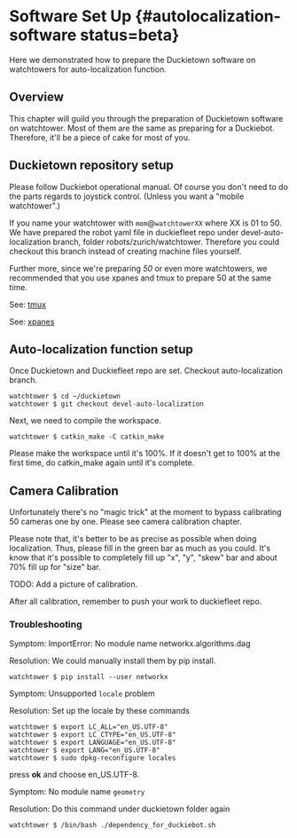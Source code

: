 # Software Set Up {#autolocalization-software status=beta}

Here we demonstrated how to prepare the Duckietown software on watchtowers for auto-localization function.

## Overview

This chapter will guild you through the preparation of Duckietown software on watchtower. Most of them are the same as preparing for a Duckiebot. Therefore, it'll be a piece of cake for most of you.

## Duckietown repository setup

Please follow Duckiebot operational manual. Of course you don't need to do the parts regards to joystick control. (Unless you want a "mobile watchtower".)

If you name your watchtower with `mom`@`watchtowerXX` where XX is 01 to 50. We have prepared the robot yaml file in duckiefleet repo under devel-auto-localization branch, folder robots/zurich/watchtower. Therefore you could checkout this branch instead of creating machine files yourself.

Further more, since we're preparing _50_ or even more watchtowers, we recommended that you use xpanes and tmux to prepare 50 at the same time.

See: [tmux](https://gist.github.com/MohamedAlaa/2961058)

See: [xpanes](https://github.com/greymd/tmux-xpanes)

## Auto-localization function setup

Once Duckietown and Duckiefleet repo are set. Checkout auto-localization branch.

    watchtower $ cd ~/duckietown
    watchtower $ git checkout devel-auto-localization

Next, we need to compile the workspace.

    watchtower $ catkin_make -C catkin_make

Please make the workspace until it's 100%. If it doesn't get to 100% at the first time, do catkin_make again until it's complete.


## Camera Calibration

Unfortunately there's no "magic trick" at the moment to bypass calibrating 50 cameras one by one. Please see camera calibration chapter.

Please note that, it's better to be as precise as possible when doing localization. Thus, please fill in the green bar as much as you could. It's know that it's possible to completely fill up "x", "y", "skew" bar and about 70% fill up for "size" bar.

TODO: Add a picture of calibration.

After all calibration, remember to push your work to duckiefleet repo.

### Troubleshooting

Symptom: ImportError: No module name networkx.algorithms.dag

Resolution: We could manually install them by pip install.

    watchtower $ pip install --user networkx

Symptom: Unsupported `locale` problem

Resolution: Set up the locale by these commands

    watchtower $ export LC_ALL="en_US.UTF-8"
    watchtower $ export LC_CTYPE="en_US.UTF-8"
    watchtower $ export LANGUAGE="en_US.UTF-8"
    watchtower $ export LANG="en_US.UTF-8"
    watchtower $ sudo dpkg-reconfigure locales

press **ok** and choose en_US.UTF-8.

Symptom: No module name `geometry`

Resolution: Do this command under duckietown folder again

    watchtower $ /bin/bash ./dependency_for_duckiebot.sh
